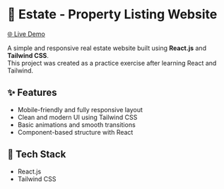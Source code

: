 # 🏡 Estate - Property Listing Website

[🌐 Live Demo](https://your-hosting-link.com)

A simple and responsive real estate website built using **React.js** and **Tailwind CSS**.  
This project was created as a practice exercise after learning React and Tailwind.

## ✨ Features

- Mobile-friendly and fully responsive layout
- Clean and modern UI using Tailwind CSS
- Basic animations and smooth transitions
- Component-based structure with React

## 🔧 Tech Stack

- React.js
- Tailwind CSS
